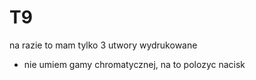 # T9

na razie to mam tylko 3 utwory wydrukowane
- nie umiem gamy chromatycznej, na to polozyc nacisk 

